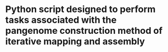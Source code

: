 # Python script designed to perform tasks associated with the pangenome construction method of iterative mapping and assembly
